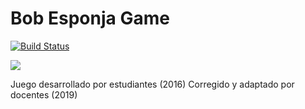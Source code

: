 # Bob Esponja Game
 
[![Build Status](https://github.com/wollok/bobEsponjaGame/actions/workflows/ci.yml/badge.svg)](https://github.com/wollok/bobEsponjaGame/actions/workflows/ci.yml)

![](assets/CrustaceoCascarudo.png)

Juego desarrollado por estudiantes (2016)
Corregido y adaptado por docentes (2019)


